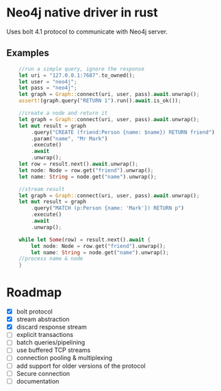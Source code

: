 # Neo4j native driver in rust

Uses bolt 4.1 protocol to communicate with Neo4j server.


## Examples


```rust
    //run a simple query, ignore the response
    let uri = "127.0.0.1:7687".to_owned();
    let user = "neo4j";
    let pass = "neo4j";
    let graph = Graph::connect(uri, user, pass).await.unwrap();
    assert!(graph.query("RETURN 1").run().await.is_ok());
```

```rust
    //create a node and return it
    let graph = Graph::connect(uri, user, pass).await.unwrap();
    let mut result = graph
        .query("CREATE (friend:Person {name: $name}) RETURN friend")
        .param("name", "Mr Mark")
        .execute()
        .await
        .unwrap();
    let row = result.next().await.unwrap();
    let node: Node = row.get("friend").unwrap();
    let name: String = node.get("name").unwrap();
```

```rust
    //stream result
    let graph = Graph::connect(uri, user, pass).await.unwrap();
    let mut result = graph
        .query("MATCH (p:Person {name: 'Mark'}) RETURN p")
        .execute()
        .await
        .unwrap();

    while let Some(row) = result.next().await {
        let node: Node = row.get("friend").unwrap();
        let name: String = node.get("name").unwrap();
	//process name & node
    }
```

# Roadmap
- [x] bolt protocol
- [x] stream abstraction
- [x] discard response stream
- [ ] explicit transactions
- [ ] batch queries/pipelining
- [ ] use buffered TCP streams
- [ ] connection pooling & multiplexing
- [ ] add support for older versions of the protocol
- [ ] Secure connection
- [ ] documentation

